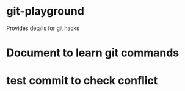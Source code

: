 # git-playground
Provides details for git hacks

# Document to learn git commands

# test commit to check conflict
